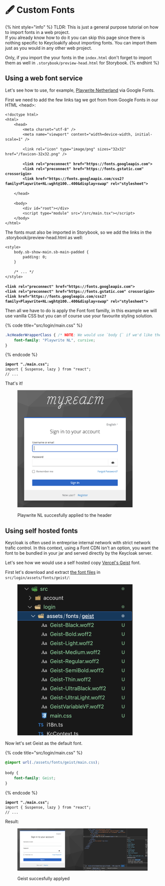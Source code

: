 # 🖋️ Custom Fonts

{% hint style="info" %}
TLDR: This is just a general purpose tutorial on how to import fonts in a web project.\
If you already know how to do it you can skip this page since there is nothing specific to Keycloakify about importing fonts. You can import them just as you would in any other web project. &#x20;

Only, if you import the your fonts in the `index.html` don't forget to import them as well in `.storybook/preview-head.html` for Storybook.
{% endhint %}

## Using a web font service

Let's see how to use, for example, [Playwrite Netherland](https://fonts.google.com/specimen/Playwrite+NL) via Google Fonts. &#x20;

First we need to add the few links tag we got from from Google Fonts in our HTML \<head>: &#x20;

<pre class="language-html" data-title="index.html (or public/index.html in Webpack)"><code class="lang-html">&#x3C;!doctype html>
&#x3C;html>
    &#x3C;head>
        &#x3C;meta charset="utf-8" />
        &#x3C;meta name="viewport" content="width=device-width, initial-scale=1" />

        &#x3C;link rel="icon" type="image/png" sizes="32x32" href="/favicon-32x32.png" />

<strong>        &#x3C;link rel="preconnect" href="https://fonts.googleapis.com">
</strong><strong>        &#x3C;link rel="preconnect" href="https://fonts.gstatic.com" crossorigin>
</strong><strong>        &#x3C;link href="https://fonts.googleapis.com/css2?family=Playwrite+NL:wght@100..400&#x26;display=swap" rel="stylesheet">
</strong>
    &#x3C;/head>

    &#x3C;body>
        &#x3C;div id="root">&#x3C;/div>
        &#x3C;script type="module" src="/src/main.tsx">&#x3C;/script>
    &#x3C;/body>
&#x3C;/html>
</code></pre>

The fonts must also be imported in Storybook, so we add the links in the .storybook/preview-head.html as well: &#x20;

<pre class="language-html" data-title=".storybook/preview-head.html"><code class="lang-html">&#x3C;style>
    body.sb-show-main.sb-main-padded {
        padding: 0;
    }
    
    /* ... */
&#x3C;/style>

<strong>&#x3C;link rel="preconnect" href="https://fonts.googleapis.com">
</strong><strong>&#x3C;link rel="preconnect" href="https://fonts.gstatic.com" crossorigin>
</strong><strong>&#x3C;link href="https://fonts.googleapis.com/css2?family=Playwrite+NL:wght@100..400&#x26;display=swap" rel="stylesheet">
</strong></code></pre>

Then all we have to do is apply the Font font familly, in this example we will use vanilla CSS but you can of course use your favourite styling solution.

{% code title="src/login/main.css" %}
```css
.kcHeaderWrapperClass { /* NOTE: We would use `body {` if we'd like the font to be applied to everything. */
    font-family: "Playwrite NL", cursive;
}
```
{% endcode %}

<pre class="language-tsx" data-title="src/login/KcPage.tsx"><code class="lang-tsx"><strong>import "./main.css";
</strong>import { Suspense, lazy } from "react";
// ...
</code></pre>

That's it!

<figure><img src=".gitbook/assets/image (1) (1) (1) (1) (1) (1) (1) (1) (1) (1) (1).png" alt="" width="375"><figcaption><p>Playwrite NL succesfully applied to the header</p></figcaption></figure>

## Using self hosted fonts

Keycloak is often used in entreprise internal network with strict network trafic control. In this context, using a Font CDN isn't an option, you want the font to be bundled in your jar and served directly by the Keycloak server. &#x20;

Let's see how we would use a self hosted copy [Vercel's Geist](https://vercel.com/font) font.

First let's download and extract [the font files](https://github.com/keycloakify/keycloakify/releases/download/v0.0.1/geist.zip) in `src/login/assets/fonts/geist/`:

<figure><img src=".gitbook/assets/image (1) (1) (1) (1) (1) (1) (1).png" alt="" width="375"><figcaption></figcaption></figure>

Now let's set Geist as the default font. &#x20;

{% code title="src/login/main.css" %}
```css
@import url(./assets/fonts/geist/main.css);

body {
    font-family: Geist;
}
```
{% endcode %}

<pre class="language-tsx" data-title="src/login/KcPage.tsx"><code class="lang-tsx"><strong>import "./main.css";
</strong>import { Suspense, lazy } from "react";
// ...
</code></pre>

Result:&#x20;

<figure><img src=".gitbook/assets/image (23).png" alt=""><figcaption><p>Geist succesfully applyed</p></figcaption></figure>
